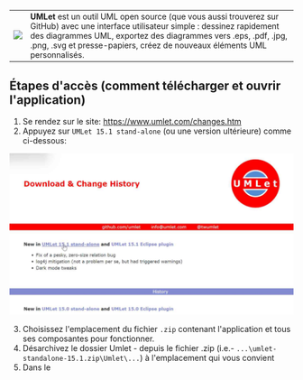 <table width="100%"  style="border:0 solid white; width:100%;">
  <tr>
    <td><img src="https://www.umlet.com/pic/umlet_logo.svg" width="350"></td>
    <td> <b>UMLet</b> est un outil UML open source (que vous aussi trouverez sur GitHub) avec une interface utilisateur simple : dessinez rapidement des diagrammes UML, exportez des diagrammes vers .eps, .pdf, .jpg, .png, .svg et presse-papiers, créez de nouveaux éléments UML personnalisés.</td>
    
  </tr>

</table>

<h2>Étapes d'accès (comment télécharger et ouvrir l'application)</h2>


1. Se rendez sur le site: https://www.umlet.com/changes.htm
2. Appuyez sur `UMLet 15.1 stand-alone` (ou une version ultérieure) comme ci-dessous:  

![screen_télécharge](./pour_tutos/umlet/umlet_telecharge.png)
  
3. Choisissez l'emplacement du fichier `.zip` contenant l'application et tous ses composantes pour fonctionner.
4. Désarchivez le dossier Umlet - depuis le fichier .zip (i.e.- `...\umlet-standalone-15.1.zip\Umlet\...`) à l'emplacement qui vous convient
5. Dans le 

